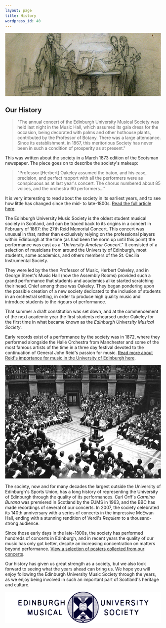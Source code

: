 ```yaml
---
layout: page
title: History
wordpress_id: 40
---
```


![](/assets/img/history/sketch.jpg)

## Our History

> "The annual concert of the Edinburgh University Musical Society was held last night in the Music Hall, which assumed its gala dress for the occasion, being decorated with palms and other hothouse plants, contributed by the Professor of Botany. There was a large attendance. Since its establishment, in 1867, this meritorious Society has never been in such a condition of prosperity as at present."

This was written about the society in a March 1873 edition of the Scotsman newspaper. The piece goes on to describe the society's makeup: 

> "Professor [Herbert] Oakeley assumed the baton, and his ease, precision, and perfect rapport with all the performers were as conspicuous as at last year's concert. The chorus numbered about 85 voices, and the orchestra 60 performers&hellip;"

It is very interesting to read about the society in its earliest years, and to see how little has changed since the mid- to late-1800s. [Read the full article here](/assets/img/history/1873-article.jpg "Excerpt from The Scotsman, 25th March, 1873.").

The Edinburgh University Music Society is the oldest student musical society in Scotland, and can be traced back to its origins in a concert in February of 1867: the 27th Reid Memorial Concert. This concert was unusual in that, rather than exclusively relying on the professional players within Edinburgh at the time (as had been the norm up until this point) the performance was cast as a "*University Amateur Concert*." It consisted of a selection of musicians from around the University of Edinburgh, most students, some academics, and others members of the St. Cecilia Instrumental Society.

They were led by the then Professor of Music, Herbert Oakeley, and in George Street's Music Hall (now the Assembly Rooms) provided such a grand performance that students and academics alike started scratching their head.  Chief among these was Oakeley. They began pondering upon the possible creation of a new society dedicated to the inclusion of students in an orchestral setting, in order to produce high quality music and introduce students to the rigours of performance.

That summer a draft constitution was set down, and at the commencement of the next academic year the first students rehearsed under Oakeley for the first time in what became known as the *Edinburgh University Musical Society*.

Early records exist of a performance by the society was in 1872, where they performed alongside the Hall&eacute; Orchestra from Manchester and some of the most famous artists of the time in a three day festival devoted to the continuation of General John Reid's passion for music. [Read more about Reid's importance for music in the University of Edinburgh here](http://www.eca.ed.ac.uk/reid-school-of-music).

![Photograph taken by the Edinburgh Evening News, December 1961]( /assets/img/history/1961-editorial-print.jpg "The Society performs in all its glory")

The society, now and for many decades the largest outside the University of Edinburgh's Sports Union, has a long history of representing the University of Edinburgh through the quality of its performances. Carl Orff's *Carmina Burana* was premiered in Scotland by the EUMS in 1963, and the BBC has made recordings of several of our concerts. In 2007, the society celebrated its 140th anniversary with a series of concerts in the impressive McEwan Hall, ending with a stunning rendition of Verdi's *Requiem* to a thousand-strong audience.

Since those early days in the late-1800s, the society has performed hundreds of concerts in Edinburgh, and in recent years the quality of our music has only got better, despite an increasing concentration on matters beyond performance.  [View a selection of posters collected from our concerts](/whats-on/ "See our old concert posters").

Our history has given us great strength as a society, but we also look forward to seeing what the years ahead can bring us. We hope you will enjoy following the Edinburgh University Music Society through the years, as we enjoy being involved in such an important part of Scotland's heritage and culture.

![Our identity over the years](/assets/img/history/animated-logo.gif "Our identity over the years")
